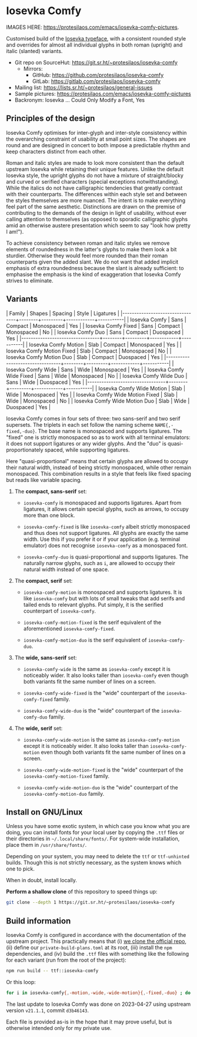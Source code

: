 # Iosevka Comfy

IMAGES HERE: <https://protesilaos.com/emacs/iosevka-comfy-pictures>.

Customised build of the [Iosevka
typeface](https://github.com/be5invis/Iosevka), with a consistent
rounded style and overrides for almost all individual glyphs in both
roman (upright) and italic (slanted) variants.

+ Git repo on SourceHut: <https://git.sr.ht/~protesilaos/iosevka-comfy>
  - Mirrors:
    + GitHub: <https://github.com/protesilaos/iosevka-comfy>
    + GitLab: <https://gitlab.com/protesilaos/iosevka-comfy>
+ Mailing list: <https://lists.sr.ht/~protesilaos/general-issues>
+ Sample pictures: <https://protesilaos.com/emacs/iosevka-comfy-pictures>
+ Backronym: Iosevka ... Could Only Modify a Font, Yes

## Principles of the design

Iosevka Comfy optimises for inter-glyph and inter-style consistency
within the overarching constraint of usability at small point sizes.
The shapes are round and are designed in concert to both impose a
predictable rhythm and keep characters distinct from each other.

Roman and italic styles are made to look more consistent than the
default upstream Iosevka while retaining their unique features.  Unlike
the default Iosevka style, the upright glyphs do not have a mixture of
straight/blocky and curved or serified characters (special exceptions
notwithstanding).  While the italics do not have calligraphic tendencies
that greatly contrast with their counterparts.  The differences within
each style set and between the styles themselves are more nuanced.  The
intent is to make everything feel part of the same aesthetic.
Distinctions are drawn on the premise of contributing to the demands of
the design in light of usability, without ever calling attention to
themselves (as opposed to sporadic calligraphic glyphs amid an otherwise
austere presentation which seem to say "look how pretty I am!").

To achieve consistency between roman and italic styles we remove
elements of roundedness in the latter's glyphs to make them look a bit
sturdier.  Otherwise they would feel more rounded than their roman
counterparts given the added slant.  We do not want that added implicit
emphasis of extra roundedness because the slant is already sufficient:
to emphasise the emphasis is the kind of exaggeration that Iosevka Comfy
strives to eliminate.

## Variants

| Family                          | Shapes | Spacing | Style      | Ligatures |
|---------------------------------+--------+---------+------------+-----------|
| Iosevka Comfy                   | Sans   | Compact | Monospaced | Yes       |
| Iosevka Comfy Fixed             | Sans   | Compact | Monospaced | No        |
| Iosevka Comfy Duo               | Sans   | Compact | Duospaced  | Yes       |
|---------------------------------+--------+---------+------------+-----------|
| Iosevka Comfy Motion            | Slab   | Compact | Monospaced | Yes       |
| Iosevka Comfy Motion Fixed      | Slab   | Compact | Monospaced | No        |
| Iosevka Comfy Motion Duo        | Slab   | Compact | Duospaced  | Yes       |
|---------------------------------+--------+---------+------------+-----------|
| Iosevka Comfy Wide              | Sans   | Wide    | Monospaced | Yes       |
| Iosevka Comfy Wide Fixed        | Sans   | Wide    | Monospaced | No        |
| Iosevka Comfy Wide Duo          | Sans   | Wide    | Duospaced  | Yes       |
|---------------------------------+--------+---------+------------+-----------|
| Iosevka Comfy Wide Motion       | Slab   | Wide    | Monospaced | Yes       |
| Iosevka Comfy Wide Motion Fixed | Slab   | Wide    | Monospaced | No        |
| Iosevka Comfy Wide Motion Duo   | Slab   | Wide    | Duospaced  | Yes       |

Iosevka Comfy comes in four sets of three: two sans-serif and two
serif supersets.  The triplets in each set follow the naming scheme
`NAME{,-fixed,-duo}`.  The base name is monospaced and supports
ligatures.  The "fixed" one is strictly monospaced so as to work with
all terminal emulators: it does not support ligatures or any wider
glyphs.  And the "duo" is quasi-proportionately spaced, while
supporting ligatures.

Here "quasi-proportional" means that certain glyphs are allowed to
occupy their natural width, instead of being strictly monospaced,
while other remain monospaced.  This combination results in a style
that feels like fixed spacing but reads like variable spacing.

1. The **compact, sans-serif** set:

   - `iosevka-comfy` is monospaced and supports ligatures.  Apart from
     ligatures, it allows certain special glyphs, such as arrows, to
     occupy more than one block.

   - `iosevka-comfy-fixed` is like `iosevka-comfy` albeit strictly
     monospaced and thus does not support ligatures.  All glyphs are
     exactly the same width.  Use this if you prefer it or if your
     application (e.g. terminal emulator) does not recognise
     `iosevka-comfy` as a monospaced font.

   - `iosevka-comfy-duo` is quasi-proportional and supports ligatures.  The
     naturally narrow glyphs, such as `i`, are allowed to occupy their
     natural width instead of one space.

2. The **compact, serif** set:

   - `iosevka-comfy-motion` is monospaced and supports ligatures.  It is
     like `iosevka-comfy` but with lots of small tweaks that add serifs
     and tailed ends to relevant glyphs.  Put simply, it is the serified
     counterpart of `iosevka-comfy`.

   - `iosevka-comfy-motion-fixed` is the serif equivalent of the
     aforementioned `iosevka-comfy-fixed`.

   - `iosevka-comfy-motion-duo` is the serif equivalent of
     `iosevka-comfy-duo`.

3. The **wide, sans-serif** set:

   - `iosevka-comfy-wide` is the same as `iosevka-comfy` except it is
     noticeably wider.  It also looks taller than `iosevka-comfy` even
     though both variants fit the same number of lines on a screen.

   - `iosevka-comfy-wide-fixed` is the "wide" counterpart of the
     `iosevka-comfy-fixed` family.

   - `iosevka-comfy-wide-duo` is the "wide" counterpart of the
     `iosevka-comfy-duo` family.

4. The **wide, serif** set:

   - `iosevka-comfy-wide-motion` is the same as `iosevka-comfy-motion`
     except it is noticeably wider.  It also looks taller than
     `iosevka-comfy-motion` even though both variants fit the same
     number of lines on a screen.

   - `iosevka-comfy-wide-motion-fixed` is the "wide" counterpart of the
     `iosevka-comfy-motion-fixed` family.

   - `iosevka-comfy-wide-motion-duo` is the "wide" counterpart of the
     `iosevka-comfy-motion-duo` family.

## Install on GNU/Linux

Unless you have some exotic system, in which case you know what you are
doing, you can install fonts for your local user by copying the `.ttf`
files or their directories in `~/.local/share/fonts/`.  For system-wide
installation, place them in `/usr/share/fonts/`.

Depending on your system, you may need to delete the `ttf` or
`ttf-unhinted` builds.  Though this is not strictly necessary, as the
system knows which one to pick.

When in doubt, install locally.

**Perform a shallow clone** of this repository to speed things up:

```sh
git clone --depth 1 https://git.sr.ht/~protesilaos/iosevka-comfy
```

## Build information

Iosevka Comfy is configured in accordance with the documentation of
the upstream project.  This practically means that (i) [we clone the
official repo](https://github.com/be5invis/iosevka), (ii) define our
`private-build-plans.toml` at its root, (iii) install the `npm`
dependencies, and (iv) build the `.ttf` files with something like the
following for each variant (run from the root of the project):

```sh
npm run build -- ttf::iosevka-comfy
```

Or this loop:

```sh
for i in iosevka-comfy{,-motion,-wide,-wide-motion}{,-fixed,-duo} ; do npm run build -- ttf::$i ; done
```

The last update to Iosevka Comfy was done on 2023-04-27 using upstream
version `v21.1.1`, commit `d3b46143`.

Each file is provided as-is in the hope that it may prove useful, but
is otherwise intended only for my private use.
